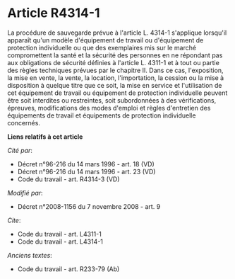 # Article R4314-1

La procédure de sauvegarde prévue à l'article L. 4314-1 s'applique lorsqu'il apparaît qu'un modèle d'équipement de travail ou
d'équipement de protection individuelle ou que des exemplaires mis sur le marché compromettent la santé et la sécurité des
personnes en ne répondant pas aux obligations de sécurité définies à l'article L. 4311-1 et à tout ou partie des règles
techniques prévues par le chapitre II. Dans ce cas, l'exposition, la mise en vente, la vente, la location, l'importation, la
cession ou la mise à disposition à quelque titre que ce soit, la mise en service et l'utilisation de cet équipement de
travail ou équipement de protection individuelle peuvent être soit interdites ou restreintes, soit subordonnées à des
vérifications, épreuves, modifications des modes d'emploi et règles d'entretien des équipements de travail et équipements de
protection individuelle concernés.

**Liens relatifs à cet article**

_Cité par_:

  - Décret n°96-216 du 14 mars 1996 - art. 18 (VD)
  - Décret n°96-216 du 14 mars 1996 - art. 23 (VD)
  - Code du travail - art. R4314-3 (VD)

_Modifié par_:

  - Décret n°2008-1156 du 7 novembre 2008 - art. 9

_Cite_:

  - Code du travail - art. L4311-1
  - Code du travail - art. L4314-1

_Anciens textes_:

  - Code du travail - art. R233-79 (Ab)
